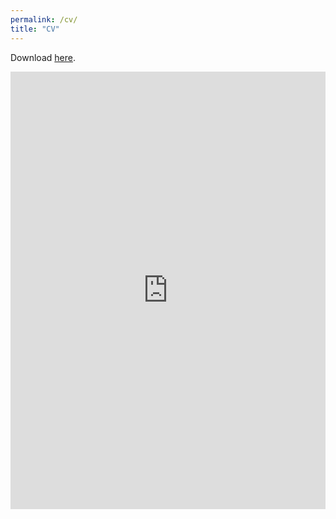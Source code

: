 ```yaml
---
permalink: /cv/
title: "CV"
---
```


Download [here](https://github.com/ReskiRao/reskihasan.github.io/blob/main/assets/files/CV%20RESKI%20HASAN.pdf). <br/>


[//]: # (<iframe src="http://docs.google.com/gview?url=https://github.com/ReskiRao/reskihasan.github.io/blob/main/assets/files/CV%20RESKI%20HASAN.pdf&embedded=true" style="width:718px; height:700px;" frameborder="0"></iframe>)

<iframe src="https://docs.google.com/gview?url=https://github.com/ReskiRao/reskihasan.github.io/blob/main/assets/files/CV%20RESKI%20HASAN.pdf&embedded=true" style="width:100%; height:700px" frameborder="0"></iframe>
